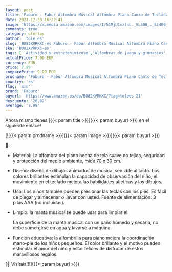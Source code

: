 ```yaml
---
layout: post
title: 'Faburo - Fabur Alfombra Musical Alfombra Piano Canto de Teclado Estera de Alfombra Bebé Niño Juego Musical para niños Regalo'
date: 2021-12-30 16:22:41
image: 'https://m.media-amazon.com/images/I/51MjU1xzfnL._SL500_._SL400_.jpg'
comments: true
category: ofertas
author: 'tole.es'
slug: 'B082XVRKXC-es Faburo - Fabur Alfombra Musical Alfombra Piano Canto de...'
sku: 'B082XVRKXC-es'
tags: [ 'Actividad y entretenimiento','Alfombras de juego y gimnasios','Bebé','bebé','faburo', ]
actualPrice: 7.99 EUR
currency: EUR
price: 7.99
comparePrice: 9.99 EUR
prodname: 'Faburo - Fabur Alfombra Musical Alfombra Piano Canto de Teclado Estera de Alfombra Bebé Niño Juego Musical para niños Regalo'
country: 'es'
flag: '🇪🇸'
brand: 'Faburo'
buyurl: 'https://www.amazon.es/dp/B082XVRKXC/?tag=tolees-21'
descuento: '20.02'
average: '7.99'
---
```


Ahora mismo tienes [{{< param title >}}]({{< param buyurl >}}) en el siguiente enlace!

[![{{< param prodname >}}]({{< param image >}})]({{< param buyurl >}})

🔎:

- <p>Material: La alfombra del piano hecha de tela suave no tejida, seguridad y protección del medio ambiente, mide 70 x 30 cm.</p>
- <p>Diseño: diseño de dibujos animados de música, sensible al tacto. Los colores brillantes estimulan la capacidad de observación del niño, el movimiento en el teclado mejora las habilidades atléticas y los dibujos.</p>
- <p>Uso: Los niños también pueden presionar las teclas con los pies. Es fácil de plegar y almacenar o llevar con usted. Fuente de alimentación: 3 pilas AAA (no incluidas).</p>
- <p>Limpio: la manta musical se puede usar para limpiar el</p><p>La superficie de la manta musical con un paño húmedo y secarla, no debe sumergirse en agua y lavarse a máquina.</p>
- <p>Función educativa: la alfombrilla para piano mejora la coordinación mano-pie de los niños pequeños. El color brillante y el motivo pueden estimular el amor del niño y estar felices de disfrutar de estos maravillosos regalos.</p>

[🛒 Visítala!!!]({{< param buyurl >}})
